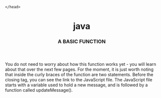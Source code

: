 <!DOCTYPE html>
<html long='en'>
    <head>
        <meta charset="UTF">
        <meta name="viewport" content="width=device-width">
        
    </head>
<body>
    <header>
        <h1>java</h1>
<h3>A BASIC FUNCTION </h3>
    </header>
    <main>
        <article>
            <section>
            </section>
            <section>
                    <p>
                        You do not need to worry about
how this function works yet - you
will learn about that over the
next few pages. For the moment,
it is just worth noting that inside
the curly braces of the function
are two statements. Before the closing </body>
tag, you can see the link to the
JavaScript file. The JavaScript
file starts with a variable used
to hold a new message, and is
followed by a function called
updateMessage().
                    </p>
            </section>
        </article>
    </main>
    <footer>
        <h3>
        </h3>
    </footer>
</body>
</html>
